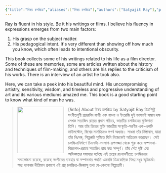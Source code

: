 ```yaml
---
{"title":"বিষয় চলচ্চিত্র‌","aliases":["বিষয় চলচ্চিত্র‌"],"authors":["Satyajit Ray"],"publisher":"Ananda Publishers","publish":"1993","pages":134,"isbn10":"","isbn13":"","rating":5,"reviewed":true,"cover":"https://images-na.ssl-images-amazon.com/images/S/compressed.photo.goodreads.com/books/1451116410i/28353066.jpg","read_count":"1","tags":["book","motion-pictures","criticism","essay"],"log":[{"status":"Read","timestamp":"2023-09-24T20:11:19+06:00"},{"status":"In Progress","timestamp":"2023-09-24T17:18:49+06:00"},{"status":"To Read","timestamp":"2023-09-24T17:17:42+06:00"}],"created":"2023-09-24T17:17:42+06:00","updated":"2023-09-25T09:41:13+06:00","status":"Read","dg-publish":true,"dg-note-icon":2,"dg-path":"Reading/Books/Read/বিষয় চলচ্চিত্র‌ by Satyajit Ray.md","permalink":"/reading/books/read/by-satyajit-ray/","dgPassFrontmatter":true,"noteIcon":2}
---
```


Ray is fluent in his style. Be it his writings or films. I believe his fluency in expressions emerges from two main factors:
1. His grasp on the subject matter.
2. His pedagogical intent. It's very different than showing off how much you know, which often leads to intentional obscurity. 

This book collects some of his writings related to his life as a film director. Some of these are memories, some are articles written about the history and techniques of film-making, and others are his replies to the criticism of his works. There is an interview of an artist he took also.

Here, we can take a peek into his beautiful mind. His uncompromising artistry, sensitivity, wisdom, and timeless and progressive understanding of art and its various mediums amazed me. This book is a good starting point to know what kind of man he was.

> [!info] About বিষয় চলচ্চিত্র‌ by Satyajit Ray
> <img src="https://images-na.ssl-images-amazon.com/images/S/compressed.photo.goodreads.com/books/1451116410i/28353066.jpg" style="float: left; width: 150px; height: auto; margin-right: 1em;" /> চিত্রশিল্পী সংগীতগুণী প্রচারবিদ বাগ্মী এবং বাংলা ও ইংরেজি দুই ভাষায়ই সমান দক্ষ লেখক সত্যজিৎ রায়ের প্রধান পরিচয়, ভারতীয় চলচ্চিত্রের মুক্তিদাতা তিনি। আর তাঁর চিত্রের মুক্তি ভারতীয় সংস্কৃতি-সরণীর এক-একটি মাইলস্টোন, বিশ্বের মানচিত্রেও সগর্ব অধ্যায়। সাধনা তাঁর নিষ্ঠাবান, যাত্রা তাঁর নিঃসঙ্গ, শিল্পরুচি সৃষ্টিতে যিনি নিজেকেই অতিক্রম করেছেন। সেই চলচ্চিত্রনির্মাণে চিত্রনাট্য-সংলাপ-রূপসজ্জা থেকে শুরু করে সম্পাদনা-বিজ্ঞাপন-প্রচারে সত্যজিৎ রায় স্বয়ং সম্পূর্ণ। তাঁর সেই দৃষ্টি এবং অভিজ্ঞতার সমাহার ঘটেছে এই গ্রন্থের রচনাবলীতে: চলচ্চিত্রের সমালোচনা রয়েছে, রয়েছে সংগীতের ব্যবহার বা সম্পাদনার পদ্ধতি এমনকি চিত্রকেন্দ্রিক বিষণ্ণ মধুর স্মৃতিচর্যা। স্বচ্ছ ভাবনার দীপ্তিমান প্রকাশে এই গ্রন্থ চলচ্চিত্র-জিজ্ঞাসু তথা যে-কোনো শিল্পপ্রেমী।